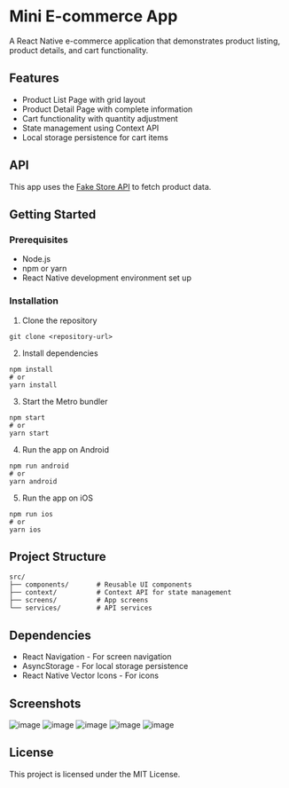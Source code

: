 # Mini E-commerce App

A React Native e-commerce application that demonstrates product listing, product details, and cart functionality.

## Features

- Product List Page with grid layout
- Product Detail Page with complete information
- Cart functionality with quantity adjustment
- State management using Context API
- Local storage persistence for cart items

## API

This app uses the [Fake Store API](https://fakestoreapi.com/) to fetch product data.

## Getting Started

### Prerequisites

- Node.js
- npm or yarn
- React Native development environment set up

### Installation

1. Clone the repository
```
git clone <repository-url>
```

2. Install dependencies
```
npm install
# or
yarn install
```

3. Start the Metro bundler
```
npm start
# or
yarn start
```

4. Run the app on Android
```
npm run android
# or
yarn android
```

5. Run the app on iOS
```
npm run ios
# or
yarn ios
```

## Project Structure

```
src/
├── components/       # Reusable UI components
├── context/          # Context API for state management
├── screens/          # App screens
└── services/         # API services
```

## Dependencies

- React Navigation - For screen navigation
- AsyncStorage - For local storage persistence
- React Native Vector Icons - For icons

## Screenshots

![image](https://github.com/user-attachments/assets/73eaa9e8-80a9-41eb-bf31-6208bb09924c)
![image](https://github.com/user-attachments/assets/5e28a42b-1100-4e0a-8180-2b4395348f6e)
![image](https://github.com/user-attachments/assets/92f88808-00b0-4ce8-94e1-9f68e87f9c67)
![image](https://github.com/user-attachments/assets/48b4db01-ef5e-4226-b60a-61ccce8dd234)
![image](https://github.com/user-attachments/assets/3f0e47d4-d349-4560-9de0-ff69b4cfe8cd)






## License

This project is licensed under the MIT License.
